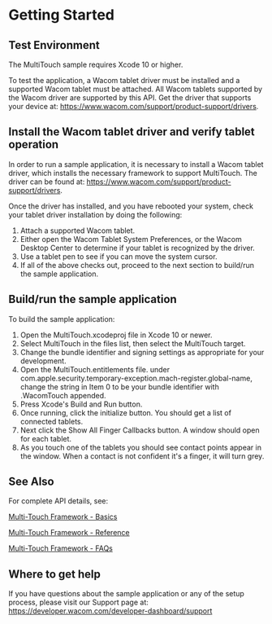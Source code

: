 # Getting Started

## Test Environment
The MultiTouch sample requires Xcode 10 or higher.

To test the application, a Wacom tablet driver must be installed and a supported Wacom tablet must be attached. All Wacom tablets supported by the Wacom driver are supported by this API. Get the driver that supports your device at: https://www.wacom.com/support/product-support/drivers.

## Install the Wacom tablet driver and verify tablet operation
In order to run a sample application, it is necessary to install a Wacom tablet driver, which installs the necessary framework to support MultiTouch. The driver can be found at: https://www.wacom.com/support/product-support/drivers. 

Once the driver has installed, and you have rebooted your system, check your tablet driver installation by doing the following:

1. Attach a supported Wacom tablet.
1. Either open the Wacom Tablet System Preferences, or the Wacom Desktop Center to determine if your tablet is recognized by the driver.
1. Use a tablet pen to see if you can move the system cursor.
1. If all of the above checks out, proceed to the next section to build/run the sample application.

## Build/run the sample application
To build the sample application:

1. Open the MultiTouch.xcodeproj file in Xcode 10 or newer.
2. Select MultiTouch in the files list, then select the MultiTouch target.
3. Change the bundle identifier and signing settings as appropriate for your development.
4. Open the MultiTouch.entitlements file.
under com.apple.security.temporary-exception.mach-register.global-name, change the string in Item 0 to be your bundle identifier with .WacomTouch appended.
5. Press Xcode's Build and Run button.
6. Once running, click the initialize button.  You should get a list of connected tablets.
7. Next click the Show All Finger Callbacks button.  A window should open for each tablet.
8. As you touch one of the tablets you should see contact points appear in the window.  When a contact is not confident it's a finger, it will turn grey.


## See Also  

For complete API details, see:  

[Multi-Touch Framework - Basics](https://developer-docs.wacom.com/intuos-cintiq-business-tablets/docs/multitouch-framework-basics)  

[Multi-Touch Framework - Reference](https://developer-docs.wacom.com/intuos-cintiq-business-tablets/docs/multitouch-framework-reference)  

[Multi-Touch Framework - FAQs](https://developer-docs.wacom.com/intuos-cintiq-business-tablets/docs/multitouch-framework-faqs)  

## Where to get help
If you have questions about the sample application or any of the setup process, please visit our Support page at: https://developer.wacom.com/developer-dashboard/support 
